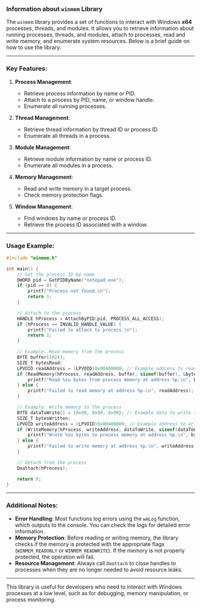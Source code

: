 ### Information about `winmem` Library

The `winmem` library provides a set of functions to interact with Windows **x64** processes, threads, and modules. It allows you to retrieve information about running processes, threads, and modules, attach to processes, read and write memory, and enumerate system resources. Below is a brief guide on how to use the library.

---

### Key Features:
1. **Process Management**:
   - Retrieve process information by name or PID.
   - Attach to a process by PID, name, or window handle.
   - Enumerate all running processes.

2. **Thread Management**:
   - Retrieve thread information by thread ID or process ID.
   - Enumerate all threads in a process.

3. **Module Management**:
   - Retrieve module information by name or process ID.
   - Enumerate all modules in a process.

4. **Memory Management**:
   - Read and write memory in a target process.
   - Check memory protection flags.

5. **Window Management**:
   - Find windows by name or process ID.
   - Retrieve the process ID associated with a window.

---

### Usage Example:

```c
#include "winmem.h"

int main() {
    // Get the process ID by name
    DWORD pid = GetPIDByName("notepad.exe");
    if (pid == 0) {
        printf("Process not found.\n");
        return 1;
    }

    // Attach to the process
    HANDLE hProcess = AttachByPID(pid, PROCESS_ALL_ACCESS);
    if (hProcess == INVALID_HANDLE_VALUE) {
        printf("Failed to attach to process.\n");
        return 1;
    }

    // Example: Read memory from the process
    BYTE buffer[1024];
    SIZE_T bytesRead;
    LPVOID readAddress = (LPVOID)0x00400000; // Example address to read from
    if (ReadMemory(hProcess, readAddress, buffer, sizeof(buffer), &bytesRead)) {
        printf("Read %zu bytes from process memory at address %p.\n", bytesRead, readAddress);
    } else {
        printf("Failed to read memory at address %p.\n", readAddress);
    }

    // Example: Write memory to the process
    BYTE dataToWrite[] = {0x90, 0x90, 0x90}; // Example data to write (NOP instructions)
    SIZE_T bytesWritten;
    LPVOID writeAddress = (LPVOID)0x00400000; // Example address to write to
    if (WriteMemory(hProcess, writeAddress, dataToWrite, sizeof(dataToWrite), &bytesWritten)) {
        printf("Wrote %zu bytes to process memory at address %p.\n", bytesWritten, writeAddress);
    } else {
        printf("Failed to write memory at address %p.\n", writeAddress);
    }

    // Detach from the process
    Deattach(hProcess);

    return 0;
}
```

---

### Additional Notes:
- **Error Handling**: Most functions log errors using the `wmLog` function, which outputs to the console. You can check the logs for detailed error information.
- **Memory Protection**: Before reading or writing memory, the library checks if the memory is protected with the appropriate flags (`WINMEM_READONLY` or `WINMEM_READWRITE`). If the memory is not properly protected, the operation will fail.
- **Resource Management**: Always call `Deattach` to close handles to processes when they are no longer needed to avoid resource leaks.

---

This library is useful for developers who need to interact with Windows processes at a low level, such as for debugging, memory manipulation, or process monitoring.